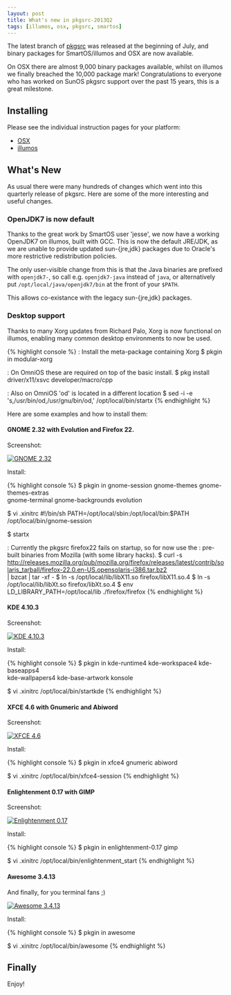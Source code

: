 ```yaml
---
layout: post
title: What's new in pkgsrc-2013Q2
tags: [illumos, osx, pkgsrc, smartos]
---
```


The latest branch of [pkgsrc](http://www.pkgsrc.org/) was released at the
beginning of July, and binary packages for SmartOS/illumos and OSX are now
available.

On OSX there are almost 9,000 binary packages available, whilst on illumos we
finally breached the 10,000 package mark!  Congratulations to everyone who has
worked on SunOS pkgsrc support over the past 15 years, this is a great
milestone.

## Installing

Please see the individual instruction pages for your platform:

* [OSX](/pages/pkgsrc-binary-packages-for-osx.html)
* [illumos](/pages/pkgsrc-binary-packages-for-illumos.html)

## What's New

As usual there were many hundreds of changes which went into this quarterly
release of pkgsrc.  Here are some of the more interesting and useful changes.

### OpenJDK7 is now default

Thanks to the great work by SmartOS user 'jesse', we now have a working
OpenJDK7 on illumos, built with GCC.  This is now the default JRE/JDK, as we
are unable to provide updated sun-{jre,jdk} packages due to Oracle's more
restrictive redistribution policies.

The only user-visible change from this is that the Java binaries are prefixed
with `openjdk7-`, so call e.g. `openjdk7-java` instead of `java`, or
alternatively put `/opt/local/java/openjdk7/bin` at the front of your `$PATH`.

This allows co-existance with the legacy sun-{jre,jdk} packages.

### Desktop support

Thanks to many Xorg updates from Richard Palo, Xorg is now functional on
illumos, enabling many common desktop environments to now be used.

{% highlight console %}
: Install the meta-package containing Xorg
$ pkgin in modular-xorg

: On OmniOS these are required on top of the basic install.
$ pkg install driver/x11/xsvc developer/macro/cpp

: Also on OmniOS 'od' is located in a different location
$ sed -i -e 's,/usr/bin/od,/usr/gnu/bin/od,' /opt/local/bin/startx
{% endhighlight %}

Here are some examples and how to install them:

#### GNOME 2.32 with Evolution and Firefox 22.

Screenshot:

<div class="postimg">
  <a href="/files/images/2013Q2-gnome.png">
    <img src="/files/images/2013Q2-gnome.png" alt="GNOME 2.32">
  </a>
</div>

Install:

{% highlight console %}
$ pkgin in gnome-session gnome-themes gnome-themes-extras \
           gnome-terminal gnome-backgrounds evolution

$ vi .xinitrc
#!/bin/sh
PATH=/opt/local/sbin:/opt/local/bin:$PATH
/opt/local/bin/gnome-session

$ startx

: Currently the pkgsrc firefox22 fails on startup, so for now use the
: pre-built binaries from Mozilla (with some library hacks).
$ curl -s http://releases.mozilla.org/pub/mozilla.org/firefox/releases/latest/contrib/solaris_tarball/firefox-22.0.en-US.opensolaris-i386.tar.bz2 \
    | bzcat | tar -xf -
$ ln -s /opt/local/lib/libX11.so firefox/libX11.so.4
$ ln -s /opt/local/lib/libXt.so firefox/libXt.so.4
$ env LD_LIBRARY_PATH=/opt/local/lib ./firefox/firefox
{% endhighlight %}

#### KDE 4.10.3

Screenshot:

<div class="postimg">
  <a href="/files/images/2013Q2-kde4.png">
    <img src="/files/images/2013Q2-kde4.png" alt="KDE 4.10.3">
  </a>
</div>

Install:

{% highlight console %}
$ pkgin in kde-runtime4 kde-workspace4 kde-baseapps4 \
           kde-wallpapers4 kde-base-artwork konsole

$ vi .xinitrc
/opt/local/bin/startkde
{% endhighlight %}

#### XFCE 4.6 with Gnumeric and Abiword

Screenshot:

<div class="postimg">
  <a href="/files/images/2013Q2-xfce4.png">
    <img src="/files/images/2013Q2-xfce4.png" alt="XFCE 4.6">
  </a>
</div>

Install:

{% highlight console %}
$ pkgin in xfce4 gnumeric abiword

$ vi .xinitrc
/opt/local/bin/xfce4-session
{% endhighlight %}

#### Enlightenment 0.17 with GIMP

Screenshot:

<div class="postimg">
  <a href="/files/images/2013Q2-e17.png">
    <img src="/files/images/2013Q2-e17.png" alt="Enlightenment 0.17">
  </a>
</div>

Install:

{% highlight console %}
$ pkgin in enlightenment-0.17 gimp

$ vi .xinitrc
/opt/local/bin/enlightenment_start
{% endhighlight %}

#### Awesome 3.4.13

And finally, for you terminal fans ;)

<div class="postimg">
  <a href="/files/images/2013Q2-awesome.png">
    <img src="/files/images/2013Q2-awesome.png" alt="Awesome 3.4.13">
  </a>
</div>

Install:

{% highlight console %}
$ pkgin in awesome

$ vi .xinitrc
/opt/local/bin/awesome
{% endhighlight %}

## Finally

Enjoy!
